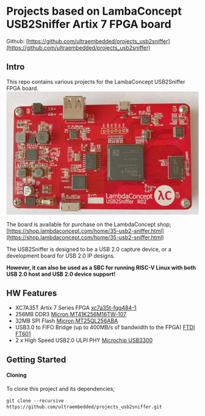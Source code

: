 # Projects based on LambaConcept USB2Sniffer Artix 7 FPGA board

Github: [https://github.com/ultraembedded/projects_usb2sniffer](https://github.com/ultraembedded/projects_usb2sniffer)

## Intro
This repo contains various projects for the LambaConcept USB2Sniffer FPGA board.
![USB2Sniffer](docs/usb2sniffer_board.jpg)

The board is available for purchase on the LambdaConcept shop;
[https://shop.lambdaconcept.com/home/35-usb2-sniffer.html](https://shop.lambdaconcept.com/home/35-usb2-sniffer.html)

The USB2Sniffer is designed to be a USB 2.0 capture device, or a development board for USB 2.0 IP designs.

**However, it can also be used as a SBC for running RISC-V Linux with both USB 2.0 host and USB 2.0 device support!**

## HW Features
* XC7A35T Artix 7 Series FPGA [xc7a35t-fgg484-1](docs/xc7a35tfgg484.txt)
* 256MB DDR3 [Micron MT41K256M16TW-107](https://www.micron.com/-/media/client/global/documents/products/data-sheet/dram/ddr3/4gb_ddr3l.pdf)
* 32MB SPI Flash [Micron MT25QL256ABA](https://www.micron.com/-/media/client/global/documents/products/data-sheet/nor-flash/serial-nor/mt25q/die-rev-a/mt25q_qljs_l_256_aba_0.pdf?rev=fa4e5a6703ba4910a5286cecad7e52db)
* USB3.0 to FIFO Bridge (up to 400MB/s of bandwidth to the FPGA) [FTDI FT601](https://www.ftdichip.com/Support/Documents/DataSheets/ICs/DS_FT600Q-FT601Q%20IC%20Datasheet.pdf)
* 2 x High Speed USB2.0 ULPI PHY [Microchip USB3300](http://ww1.microchip.com/downloads/en/DeviceDoc/00001783C.pdf)

## Getting Started

#### Cloning

To clone this project and its dependencies;

```
git clone --recursive https://github.com/ultraembedded/projects_usb2sniffer.git

```
